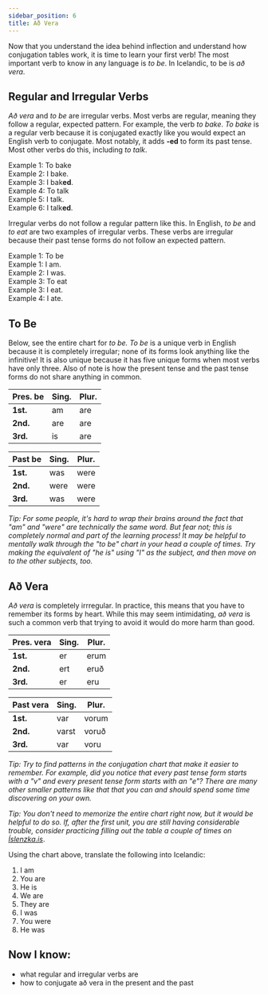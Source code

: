 ```yaml
---
sidebar_position: 6
title: Að Vera
---
```


Now that you understand the idea behind inflection and understand how conjugation tables work, it is time to learn your first verb! The most important verb to know in any language is *to be*. In Icelandic, to be is *að vera*. 

## Regular and Irregular Verbs

*Að vera* and *to be* are irregular verbs. Most verbs are regular, meaning they follow a regular, expected pattern. For example, the verb *to bake*. *To bake* is a regular verb because it is conjugated exactly like you would expect an English verb to conjugate. Most notably, it adds **-ed** to form its past tense. Most other verbs do this, including *to talk*.

Example 1: To bake \
Example 2: I bake. \
Example 3: I bak**ed**. \
Example 4: To talk \
Example 5: I talk.\
Example 6: I talk**ed**.

Irregular verbs do not follow a regular pattern like this. In English, *to be* and *to eat* are two examples of irregular verbs. These verbs are irregular because their past tense forms do not follow an expected pattern. 

Example 1: To be \
Example 1: I am. \
Example 2: I was. \
Example 3: To eat \
Example 3: I eat. \
Example 4: I ate. 

## To  Be
Below, see the entire chart for *to be.* *To be* is a unique verb in English because it is completely irregular; none of its forms look anything like the infinitive! It is also unique because it has five unique forms when most verbs have only three. Also of note is how the present tense and the past tense forms do not share anything in common. 

| Pres. be | **Sing.** | **Plur.** |
|----------|-----------|-----------|
| **1st.** | am        | are       |
| **2nd.** | are       | are       |
| **3rd.** | is        | are       |

| Past be  | **Sing.** | **Plur.** |
|----------|-----------|-----------|
| **1st.** | was       | were      |
| **2nd.** | were      | were      |
| **3rd.** | was       | were      |

*Tip: For some people, it's hard to wrap their brains around the fact that "am" and "were" are technically the same word. But fear not; this is completely normal and part of the learning process! It may be helpful to mentally walk through the "to be" chart in your head a couple of times. Try making the equivalent of "he is" using "I" as the subject, and then move on to the other subjects, too.*

## Að Vera

*Að vera* is completely irrregular. In practice, this means that you have to remember its forms by heart. While this may seem intimidating, *að vera* is such a common verb that trying to avoid it would do more harm than good. 

| Pres. vera | **Sing.** | **Plur.** |
|------------|-----------|-----------|
| **1st.**   | er        | erum      |
| **2nd.**   | ert       | eruð      |
| **3rd.**   | er        | eru      |

| Past vera | **Sing.** | **Plur.** |
|------------|-----------|-----------|
| **1st.**   | var       | vorum     |
| **2nd.**   | varst     | voruð     |
| **3rd.**   | var       | voru      |

*Tip: Try to find patterns in the conjugation chart that make it easier to remember. For example, did you notice that every past tense form starts with a "v" and every present tense form starts with an "e"? There are many other smaller patterns like that that you can and should spend some time discovering on your own.*

*Tip: You don't need to memorize the entire chart right now, but it would be helpful to do so. If, after the first unit, you are still having considerable trouble, consider practicing filling out the table a couple of times on [Íslenzka.is](https://islenzka.is/aefingar/leita.html)*.

Using the chart above, translate the following into Icelandic:
1. I am
2. You are 
3. He is  
4. We are
5. They are
6. I was
7. You were
8. He was

## Now I know:
- what regular and irregular verbs are
- how to conjugate að vera in the present and the past

